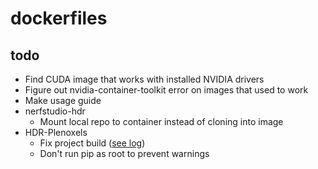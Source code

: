 # dockerfiles

## todo
 - Find CUDA image that works with installed NVIDIA drivers
 - Figure out nvidia-container-toolkit error on images that used to work
 - Make usage guide
 - nerfstudio-hdr
    - Mount local repo to container instead of cloning into image
 - HDR-Plenoxels
    - Fix project build ([see log](hdr-plenoxels/build.log))
    - Don't run pip as root to prevent warnings
